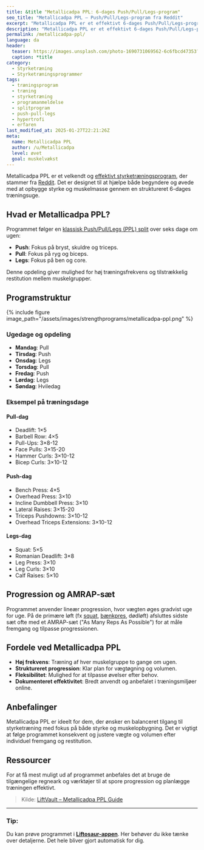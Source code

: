 ```yaml
---
title: &title "Metallicadpa PPL: 6-dages Push/Pull/Legs-program"
seo_title: "Metallicadpa PPL – Push/Pull/Legs-program fra Reddit"
excerpt: "Metallicadpa PPL er et effektivt 6-dages Push/Pull/Legs-program med fokus på styrke og muskelopbygning. Følg struktureret progression og mål fremgang."
description: "Metallicadpa PPL er et effektivt 6-dages Push/Pull/Legs-program med fokus på styrke og muskelopbygning. Følg struktureret progression og mål fremgang."
permalink: /metallicadpa-ppl/
language: da
header:
  teaser: https://images.unsplash.com/photo-1690731069562-6c6fbcd47353?ixlib=rb-4.0.3&ixid=M3wxMjA3fDB8MHxwaG90by1wYWdlfHx8fGVufDB8fHx8fA%3D%3D&auto=format&fit=crop&h=300&w=400&q=10
  caption: *title
category:
  - Styrketræning
  - Styrketræningsprogrammer
tags:
  - træningsprogram
  - træning
  - styrketræning
  - programanmeldelse
  - splitprogram
  - push-pull-legs
  - hypertrofi
  - erfaren
last_modified_at: 2025-01-27T22:21:26Z
meta:
  name: Metallicadpa PPL
  author: /u/Metallicadpa
  level: øvet
  goal: muskelvækst
---
```


Metallicadpa PPL er et velkendt og [effektivt styrketræningsprogram](/styrketraeningsprogrammer/), der stammer fra [Reddit](https://old.reddit.com/r/Fitness/comments/37ylk5/a_linear_progression_based_ppl_program_for/). Det er designet til at hjælpe både begyndere og øvede med at opbygge styrke og muskelmasse gennem en struktureret 6-dages træningsuge.

## Hvad er Metallicadpa PPL?

Programmet følger en [klassisk Push/Pull/Legs (PPL) split](/3-split-push-pull/) over seks dage om ugen:

- **Push**: Fokus på bryst, skuldre og triceps.
- **Pull**: Fokus på ryg og biceps.
- **Legs**: Fokus på ben og core.

Denne opdeling giver mulighed for høj træningsfrekvens og tilstrækkelig restitution mellem muskelgrupper.

## Programstruktur

{% include figure image_path="/assets/images/strengthprograms/metallicadpa-ppl.png" %}

### Ugedage og opdeling

- **Mandag**: Pull
- **Tirsdag**: Push
- **Onsdag**: Legs
- **Torsdag**: Pull
- **Fredag**: Push
- **Lørdag**: Legs
- **Søndag**: Hviledag

### Eksempel på træningsdage

#### Pull-dag

- Deadlift: 1×5
- Barbell Row: 4×5
- Pull-Ups: 3×8-12
- Face Pulls: 3×15-20
- Hammer Curls: 3×10-12
- Bicep Curls: 3×10-12

#### Push-dag

- Bench Press: 4×5
- Overhead Press: 3×10
- Incline Dumbbell Press: 3×10
- Lateral Raises: 3×15-20
- Triceps Pushdowns: 3×10-12
- Overhead Triceps Extensions: 3×10-12

#### Legs-dag

- Squat: 5×5
- Romanian Deadlift: 3×8
- Leg Press: 3×10
- Leg Curls: 3×10
- Calf Raises: 5×10

## Progression og AMRAP-sæt

Programmet anvender lineær progression, hvor vægten øges gradvist uge for uge. På de primære løft (fx [squat](/squat/), [bænkpres](/oevelse/baenkpres/), dødløft) afsluttes sidste sæt ofte med et AMRAP-sæt ("As Many Reps As Possible") for at måle fremgang og tilpasse progressionen.

## Fordele ved Metallicadpa PPL

- **Høj frekvens**: Træning af hver muskelgruppe to gange om ugen.
- **Struktureret progression**: Klar plan for vægtøgning og volumen.
- **Fleksibilitet**: Mulighed for at tilpasse øvelser efter behov.
- **Dokumenteret effektivitet**: Bredt anvendt og anbefalet i træningsmiljøer online.

## Anbefalinger

Metallicadpa PPL er ideelt for dem, der ønsker en balanceret tilgang til styrketræning med fokus på både styrke og muskelopbygning. Det er vigtigt at følge programmet konsekvent og justere vægte og volumen efter individuel fremgang og restitution.

## Ressourcer

For at få mest muligt ud af programmet anbefales det at bruge de tilgængelige regneark og værktøjer til at spore progression og planlægge træningen effektivt.

> Kilde: [LiftVault – Metallicadpa PPL Guide](https://liftvault.com/programs/strength/metallicadpa-ppl-template/)

---

### Tip:

Du kan prøve programmet i **[Liftosaur-appen](/liftosaur/)**. Her behøver du ikke tænke over detaljerne. Det hele bliver gjort automatisk for dig.